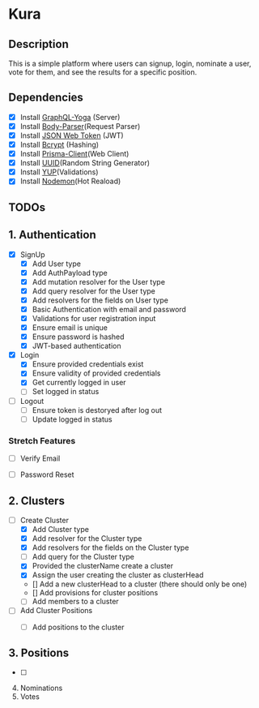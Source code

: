 # Kura 

## Description
This is a simple platform where users can signup, login, nominate a user, vote for them, and see the results for a specific position.

## Dependencies
- [X] Install [GraphQL-Yoga](https://www.npmjs.com/package/graphql-yoga) (Server)
- [X] Install [Body-Parser](https://www.npmjs.com/package/body-parser)(Request Parser)
- [X] Install [JSON Web Token](https://www.npmjs.com/package/jsonwebtoken) (JWT)
- [X] Install [Bcrypt](https://www.npmjs.com/package/bcrypt) (Hashing)
- [X] Install [Prisma-Client]()(Web Client)
- [X] Install [UUID](https://www.npmjs.com/package/uuid)(Random String Generator)
- [X] Install [YUP](https://www.npmjs.com/package/yup)(Validations)
- [X] Install [Nodemon](https://www.npmjs.com/package/nodemon)(Hot Reaload)

## TODOs

## 1. Authentication 
- [X] SignUp 
    - [X] Add User type
    - [X] Add AuthPayload type
    - [X] Add mutation resolver for the User type
    - [X] Add query resolver for the User type
    - [X] Add resolvers for the fields on User type
    - [X] Basic Authentication with email and password
    - [X] Validations for user registration input
    - [X] Ensure email is unique
    - [X] Ensure password is hashed
    - [X] JWT-based authentication

 - [X] Login
    - [X] Ensure provided credentials exist
    - [X] Ensure validity of provided credentials
    - [X] Get currently logged in user
    - [ ] Set logged in status

- [ ] Logout
    - [ ] Ensure token is destoryed after log out
    - [ ] Update logged in status

### Stretch Features
- [ ] Verify Email
- [ ] Password Reset


## 2. Clusters
- [ ] Create Cluster
    - [X] Add Cluster type
    - [X] Add resolver for the Cluster type
    - [X] Add resolvers for the fields on the Cluster type
    - [ ] Add query for the Cluster type
    - [X] Provided the clusterName create a cluster
    - [X] Assign the user creating the cluster as clusterHead
    - [] Add a new clusterHead to a cluster (there should only be one)
    - [] Add provisions for cluster positions
    - [ ] Add members to a cluster
    
- [ ] Add Cluster Positions
    - [ ] Add positions to the cluster


## 3. Positions
- [ ]
4. Nominations
5. Votes
